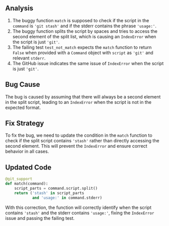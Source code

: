 ## Analysis
1. The buggy function `match` is supposed to check if the script in the `command` is `'git stash'` and if the stderr contains the phrase `'usage:'`.
2. The buggy function splits the script by spaces and tries to access the second element of the split list, which is causing an `IndexError` when the script is just `'git'`.
3. The failing test `test_not_match` expects the `match` function to return `False` when provided with a `Command` object with `script` as `'git'` and relevant `stderr`.
4. The GitHub issue indicates the same issue of `IndexError` when the script is just `'git'`.

## Bug Cause
The bug is caused by assuming that there will always be a second element in the split script, leading to an `IndexError` when the script is not in the expected format.

## Fix Strategy
To fix the bug, we need to update the condition in the `match` function to check if the split script contains `'stash'` rather than directly accessing the second element. This will prevent the `IndexError` and ensure correct behavior in all cases.

## Updated Code
```python
@git_support
def match(command):
    script_parts = command.script.split()
    return ('stash' in script_parts
            and 'usage:' in command.stderr)
``` 

With this correction, the function will correctly identify when the script contains `'stash'` and the stderr contains `'usage:'`, fixing the `IndexError` issue and passing the failing test.